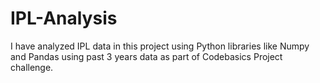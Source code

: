 # IPL-Analysis
I have analyzed IPL data in this project using Python libraries like Numpy and Pandas using past 3 years data as part of Codebasics Project challenge.
